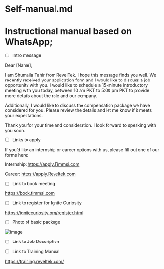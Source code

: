# Self-manual.md 

# Instructional manual based on WhatsApp;


- [ ] Intro message

Dear [Name],

I am Shumaila Tahir from RevelTek. I hope this message finds you well. We recently received your application form and I would like to discuss a job opportunity with you. I would like to schedule a 15-minute introductory meeting with you today, between 10 am PKT to 5:00 pm PKT to provide more details about the role and our company.

Additionally, I would like to discuss the compensation package we have considered for you. Please review the details and let me know if it meets your expectations.

Thank you for your time and consideration. I look forward to speaking with you soon.

- [ ] Links to apply

If you’d like an internship or career options with us, please fill out one of our forms here:

Internship:
https://apply.Timmsi.com 

Career:
https://apply.Reveltek.com

- [ ] Link to book meeting

https://book.timmsi.com

- [ ] Link to register for Ignite Curiosity

https://ignitecuriosity.org/register.html

- [ ] Photo of basic package

![image](https://user-images.githubusercontent.com/129069333/235417526-b1495fa6-dae9-43c6-a1e2-77689edb965b.png)

- [ ] Link to Job Description



- [ ] Link to Training Manual

https://training.reveltek.com/


